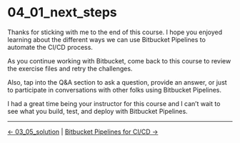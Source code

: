 # 04_01_next_steps

Thanks for sticking with me to the end of this course.  I hope you enjoyed learning about the different ways we can use Bitbucket Pipelines to automate the CI/CD process.

As you continue working with Bitbucket, come back to this course to review the exercise files and retry the challenges.

Also, tap into the Q&A section to ask a question, provide an answer, or just to participate in conversations with other folks using Bitbucket Pipelines.

I had a great time being your instructor for this course and I can’t wait to see what you build, test, and deploy with Bitbucket Pipelines.

<!-- FooterStart -->
---
[← 03_05_solution](../../ch3_build_envs/03_05_solution/README.md) | [Bitbucket Pipelines for CI/CD →](../../README.md)
<!-- FooterEnd -->
